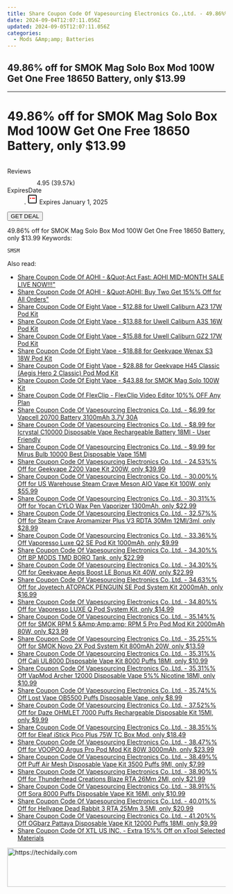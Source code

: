 ```yaml
---
title: Share Coupon Code Of Vapesourcing Electronics Co.,Ltd. - 49.86%% Off for SMOK Mag Solo Box Mod 100W Get One Free 18650 Battery, only $13.99
date: 2024-09-04T12:07:11.056Z
updated: 2024-09-05T12:07:11.056Z
categories:
  - Mods &Amp;amp; Batteries
---
```


## 49.86% off for SMOK Mag Solo Box Mod 100W Get One Free 18650 Battery, only $13.99

<hr>
<main class="px-4 py-6 sm:p-6 md:px-8 md:py-10">
  <div class="mx-auto grid max-w-4xl grid-cols-1 lg:max-w-5xl lg:grid-cols-2 lg:gap-x-20">
    <div class="relative col-start-1 row-start-1 flex flex-col-reverse rounded-lg bg-gradient-to-t from-black/75 via-black/0 p-3 sm:row-start-2 sm:bg-none sm:p-0 lg:row-start-1">
      <h1 class="mt-1 text-lg font-semibold text-white sm:text-slate-900 md:text-2xl dark:sm:text-white">49.86% off for SMOK Mag Solo Box Mod 100W Get One Free 18650 Battery, only $13.99</h1>
    </div>
        <div class="col-start-1 col-end-3 row-start-1 grid gap-4 sm:mb-6 sm:grid-cols-4 lg:col-start-2 lg:row-span-6 lg:row-end-6 lg:mb-0 lg:gap-6">
      <img src="https://static.shareasale.com/image/90958/deal/SMOKMagSoloBoxMod100W.png" alt="" class="h-60 w-full rounded-lg object-cover sm:col-span-2 sm:h-52 lg:col-span-full" loading="lazy" />
    </div>
        <dl class="row-start-2 mt-4 flex items-center text-xs font-medium sm:row-start-3 sm:mt-1 md:mt-2.5 lg:row-start-2">
      <dt class="sr-only">Reviews</dt>
      <dd class="flex items-center text-indigo-600 dark:text-indigo-400">
        <svg width="24" height="24" fill="none" aria-hidden="true" class="mr-1 stroke-current dark:stroke-indigo-500">
          <path d="m12 5 2 5h5l-4 4 2.103 5L12 16l-5.103 3L9 14l-4-4h5l2-5Z" stroke-width="2" stroke-linecap="round" stroke-linejoin="round" />
        </svg>
        <span>4.95 <span class="font-normal text-slate-400">(39.57k)</span></span>
      </dd>
      <dt class="sr-only">ExpiresDate</dt>
      <dd class="flex items-center">
        <svg width="2" height="2" aria-hidden="true" fill="currentColor" class="mx-3 text-slate-300">
          <circle cx="1" cy="1" r="1" />
        </svg>
        <svg width="24" height="24" viewBox="0 0 24 24" fill="none" stroke="currentColor" stroke-width="2">
          <rect x="3" y="3" width="18" height="18" rx="2" fill="#fff" />
          <path d="M6 10L18 10" stroke="red" stroke-width="2" fill="none" />
          <path d="M10 6L10 18" stroke="#fff" stroke-width="2" fill="none" />
        </svg>
        Expires January 1, 2025      </dd>
    </dl>
    <div class="col-start-1 row-start-3 mt-4 self-center sm:col-start-2 sm:row-span-2 sm:row-start-2 sm:mt-0 lg:col-start-1 lg:row-start-3 lg:row-end-4 lg:mt-6">
      <button type="button" onClick="javascript:window.open(decodeURIComponent('https%3A%2F%2Fwww.shareasale.com%2Fu.cfm%3Fd%3D1028462%26m%3D90958%26u%3D4338022'), '_blank');void(0);" class="rounded-lg bg-red-600 px-3 py-2 text-sm font-medium leading-6 text-white">GET DEAL</button>
    </div>
    <p class="col-start-1 mt-4 text-sm leading-6 sm:col-span-2 lg:col-span-1 lg:row-start-4 lg:mt-6 dark:text-slate-400">49.86% off for SMOK Mag Solo Box Mod 100W Get One Free 18650 Battery, only $13.99 Keywords: </p>
    <p class="mt-4">
      <code class="bg-purple-900 p-4 text-sm font-bold tracking-widest text-white">SMSM</code>
    </p>
  </div>
</main>
<span class="atpl-alsoreadstyle">Also read:</span>
<div><ul>
<li><a href="https://coupons.techidaily.com/coupon-1089764-share-127380-sale/"><u>Share Coupon Code Of AOHI - &Quot;Act Fast: AOHI MID-MONTH SALE LIVE NOW!!!&quot;</u></a></li>
<li><a href="https://coupons.techidaily.com/coupon-1089766-share-127380-sale/"><u>Share Coupon Code Of AOHI - &Quot;AOHI: Buy Two Get 15%% Off for All Orders&quot;</u></a></li>
<li><a href="https://coupons.techidaily.com/coupon-1088927-share-59344-sale/"><u>Share Coupon Code Of Eight Vape - $12.88 for Uwell Caliburn AZ3 17W Pod Kit</u></a></li>
<li><a href="https://coupons.techidaily.com/coupon-1088931-share-59344-sale/"><u>Share Coupon Code Of Eight Vape - $13.88 for Uwell Caliburn A3S 16W Pod Kit</u></a></li>
<li><a href="https://coupons.techidaily.com/coupon-1088928-share-59344-sale/"><u>Share Coupon Code Of Eight Vape - $15.88 for Uwell Caliburn GZ2 17W Pod Kit</u></a></li>
<li><a href="https://coupons.techidaily.com/coupon-1086548-share-59344-sale/"><u>Share Coupon Code Of Eight Vape - $18.88 for Geekvape Wenax S3 18W Pod Kit</u></a></li>
<li><a href="https://coupons.techidaily.com/coupon-1088930-share-59344-sale/"><u>Share Coupon Code Of Eight Vape - $28.88 for Geekvape H45 Classic (Aegis Hero 2 Classic) Pod Mod Kit</u></a></li>
<li><a href="https://coupons.techidaily.com/coupon-1088932-share-59344-sale/"><u>Share Coupon Code Of Eight Vape - $43.88 for SMOK Mag Solo 100W Kit</u></a></li>
<li><a href="https://coupons.techidaily.com/coupon-874882-share-79751-sale/"><u>Share Coupon Code Of FlexClip - FlexClip Video Editor 10%% OFF Any Plan</u></a></li>
<li><a href="https://coupons.techidaily.com/coupon-1090557-share-90958-sale/"><u>Share Coupon Code Of Vapesourcing Electronics Co.,Ltd. - $6.99 for Vapcell 20700 Battery 3100mAh 3.7V 30A</u></a></li>
<li><a href="https://coupons.techidaily.com/coupon-1089895-share-90958-sale/"><u>Share Coupon Code Of Vapesourcing Electronics Co.,Ltd. - $8.99 for Icrystal C10000 Disposable Vape Rechargeable Battery 18Ml - User Friendly</u></a></li>
<li><a href="https://coupons.techidaily.com/coupon-1086978-share-90958-sale/"><u>Share Coupon Code Of Vapesourcing Electronics Co.,Ltd. - $9.99 for Mirus Bulb 10000 Best Disposable Vape 15Ml</u></a></li>
<li><a href="https://coupons.techidaily.com/coupon-1001005-share-90958-sale/"><u>Share Coupon Code Of Vapesourcing Electronics Co.,Ltd. - 24.53%% Off for Geekvape Z200 Vape Kit 200W, only $39.99</u></a></li>
<li><a href="https://coupons.techidaily.com/coupon-988534-share-90958-sale/"><u>Share Coupon Code Of Vapesourcing Electronics Co.,Ltd. - 30.00%% Off for US Warehouse Steam Crave Meson AIO Vape Kit 100W, only $55.99</u></a></li>
<li><a href="https://coupons.techidaily.com/coupon-1089817-share-90958-sale/"><u>Share Coupon Code Of Vapesourcing Electronics Co.,Ltd. - 30.31%% Off for Yocan CYLO Wax Pen Vaporizer 1300mAh, only $22.99</u></a></li>
<li><a href="https://coupons.techidaily.com/coupon-920596-share-90958-sale/"><u>Share Coupon Code Of Vapesourcing Electronics Co.,Ltd. - 32.57%% Off for Steam Crave Aromamizer Plus V3 RDTA 30Mm 12Ml/3ml, only $28.99</u></a></li>
<li><a href="https://coupons.techidaily.com/coupon-1054855-share-90958-sale/"><u>Share Coupon Code Of Vapesourcing Electronics Co.,Ltd. - 33.36%% Off Vaporesso Luxe Q2 SE Pod Kit 1000mAh, only $9.99</u></a></li>
<li><a href="https://coupons.techidaily.com/coupon-1060430-share-90958-sale/"><u>Share Coupon Code Of Vapesourcing Electronics Co.,Ltd. - 34.30%% Off BP MODS TMD BORO Tank, only $22.99</u></a></li>
<li><a href="https://coupons.techidaily.com/coupon-750895-share-90958-sale/"><u>Share Coupon Code Of Vapesourcing Electronics Co.,Ltd. - 34.30%% Off for Geekvape Aegis Boost LE Bonus Kit 40W, only $22.99</u></a></li>
<li><a href="https://coupons.techidaily.com/coupon-672351-share-90958-sale/"><u>Share Coupon Code Of Vapesourcing Electronics Co.,Ltd. - 34.63%% Off for Joyetech ATOPACK PENGUIN SE Pod System Kit 2000mAh, only $16.99</u></a></li>
<li><a href="https://coupons.techidaily.com/coupon-776002-share-90958-sale/"><u>Share Coupon Code Of Vapesourcing Electronics Co.,Ltd. - 34.80%% Off for Vaporesso LUXE Q Pod System Kit, only $14.99</u></a></li>
<li><a href="https://coupons.techidaily.com/coupon-888883-share-90958-sale/"><u>Share Coupon Code Of Vapesourcing Electronics Co.,Ltd. - 35.14%% Off for SMOK RPM 5 &Amp;Amp;amp; RPM 5 Pro Pod Mod Kit 2000mAh 80W, only $23.99</u></a></li>
<li><a href="https://coupons.techidaily.com/coupon-925254-share-90958-sale/"><u>Share Coupon Code Of Vapesourcing Electronics Co.,Ltd. - 35.25%% Off for SMOK Novo 2X Pod System Kit 800mAh 20W, only $13.59</u></a></li>
<li><a href="https://coupons.techidaily.com/coupon-1058462-share-90958-sale/"><u>Share Coupon Code Of Vapesourcing Electronics Co.,Ltd. - 35.31%% Off Cali UL8000 Disposable Vape Kit 8000 Puffs 18Ml, only $10.99</u></a></li>
<li><a href="https://coupons.techidaily.com/coupon-1090525-share-90958-sale/"><u>Share Coupon Code Of Vapesourcing Electronics Co.,Ltd. - 35.31%% Off VapMod Archer 12000 Disposable Vape 5%% Nicotine 18Ml, only $10.99</u></a></li>
<li><a href="https://coupons.techidaily.com/coupon-1086922-share-90958-sale/"><u>Share Coupon Code Of Vapesourcing Electronics Co.,Ltd. - 35.74%% Off Lost Vape OB5500 Puffs Disposable Vape, only $8.99</u></a></li>
<li><a href="https://coupons.techidaily.com/coupon-949660-share-90958-sale/"><u>Share Coupon Code Of Vapesourcing Electronics Co.,Ltd. - 37.52%% Off for Daze OHMLET 7000 Puffs Rechargeable Disposable Kit 15Ml, only $9.99</u></a></li>
<li><a href="https://coupons.techidaily.com/coupon-797832-share-90958-sale/"><u>Share Coupon Code Of Vapesourcing Electronics Co.,Ltd. - 38.35%% Off for Eleaf iStick Pico Plus 75W TC Box Mod, only $18.49</u></a></li>
<li><a href="https://coupons.techidaily.com/coupon-724789-share-90958-sale/"><u>Share Coupon Code Of Vapesourcing Electronics Co.,Ltd. - 38.47%% Off for VOOPOO Argus Pro Pod Mod Kit 80W 3000mAh, only $23.99</u></a></li>
<li><a href="https://coupons.techidaily.com/coupon-1087128-share-90958-sale/"><u>Share Coupon Code Of Vapesourcing Electronics Co.,Ltd. - 38.49%% Off Puff Air Mesh Disposable Vape Kit 3500 Puffs 9Ml, only $7.99</u></a></li>
<li><a href="https://coupons.techidaily.com/coupon-912154-share-90958-sale/"><u>Share Coupon Code Of Vapesourcing Electronics Co.,Ltd. - 38.90%% Off for Thunderhead Creations Blaze RTA 26Mm 2Ml, only $21.99</u></a></li>
<li><a href="https://coupons.techidaily.com/coupon-1030551-share-90958-sale/"><u>Share Coupon Code Of Vapesourcing Electronics Co.,Ltd. - 38.91%% Off Sora 8000 Puffs Disposable Vape Kit 16Ml, only $10.99</u></a></li>
<li><a href="https://coupons.techidaily.com/coupon-915303-share-90958-sale/"><u>Share Coupon Code Of Vapesourcing Electronics Co.,Ltd. - 40.01%% Off for Hellvape Dead Rabbit 3 RTA 25Mm 3.5Ml, only $20.99</u></a></li>
<li><a href="https://coupons.techidaily.com/coupon-1049652-share-90958-sale/"><u>Share Coupon Code Of Vapesourcing Electronics Co.,Ltd. - 41.20%% Off OGbarz Pattaya Disposable Vape Kit 12000 Puffs 18Ml, only $9.99</u></a></li>
<li><a href="https://coupons.techidaily.com/coupon-1089468-share-106131-sale/"><u>Share Coupon Code Of XTL US INC. - Extra 15%% Off on xTool Selected Materials</u></a></li>
</ul></div>

<ins class="adsbygoogle"
      style="display:block"
      data-ad-client="ca-pub-7571918770474297"
      data-ad-slot="8358498916"
      data-ad-format="auto"
      data-full-width-responsive="true"></ins>
<!-- affiliate ads begin -->
<a href="https://appsumo.8odi.net/c/5597632/2052063/7443" target="_top" id="2052063">
  <img src="//a.impactradius-go.com/display-ad/7443-2052063" border="0" alt="https://techidaily.com" width="728" height="90"/>
</a>
<img height="0" width="0" src="https://appsumo.8odi.net/i/5597632/2052063/7443" style="position:absolute;visibility:hidden;" border="0" />
<!-- affiliate ads end -->